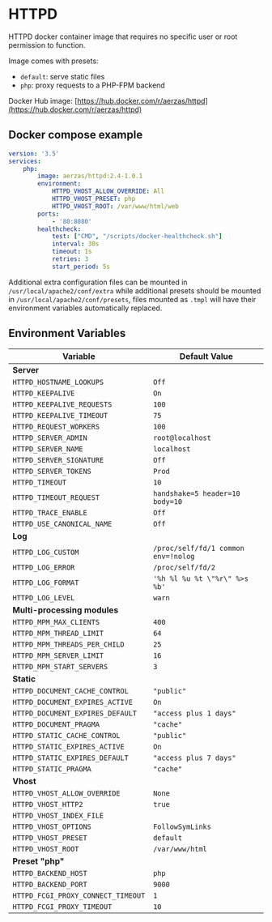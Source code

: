 # HTTPD

HTTPD docker container image that requires no specific user or root permission to function.

Image comes with presets:
- `default`: serve static files
- `php`: proxy requests to a PHP-FPM backend

Docker Hub image: [https://hub.docker.com/r/aerzas/httpd](https://hub.docker.com/r/aerzas/httpd)

## Docker compose example

```yaml
version: '3.5'
services:
    php:
        image: aerzas/httpd:2.4-1.0.1
        environment:
            HTTPD_VHOST_ALLOW_OVERRIDE: All
            HTTPD_VHOST_PRESET: php
            HTTPD_VHOST_ROOT: /var/www/html/web
        ports:
            - '80:8080'
        healthcheck:
            test: ["CMD", "/scripts/docker-healthcheck.sh"]
            interval: 30s
            timeout: 1s
            retries: 3
            start_period: 5s
```

Additional extra configuration files can be mounted in `/usr/local/apache2/conf/extra` while additional presets should
be mounted in `/usr/local/apache2/conf/presets`, files mounted as `.tmpl` will have their environment variables
automatically replaced.

## Environment Variables

| Variable | Default Value
| --- | ---
| **Server**
| `HTTPD_HOSTNAME_LOOKUPS` | `Off`
| `HTTPD_KEEPALIVE` | `On`
| `HTTPD_KEEPALIVE_REQUESTS` | `100`
| `HTTPD_KEEPALIVE_TIMEOUT` | `75`
| `HTTPD_REQUEST_WORKERS` | `100`
| `HTTPD_SERVER_ADMIN` | `root@localhost`
| `HTTPD_SERVER_NAME` | `localhost`
| `HTTPD_SERVER_SIGNATURE` | `Off`
| `HTTPD_SERVER_TOKENS` | `Prod`
| `HTTPD_TIMEOUT` | `10`
| `HTTPD_TIMEOUT_REQUEST` | `handshake=5 header=10 body=10`
| `HTTPD_TRACE_ENABLE` | `Off`
| `HTTPD_USE_CANONICAL_NAME` | `Off`
| **Log**
| `HTTPD_LOG_CUSTOM` | `/proc/self/fd/1 common env=!nolog`
| `HTTPD_LOG_ERROR` | `/proc/self/fd/2`
| `HTTPD_LOG_FORMAT` | `'%h %l %u %t \"%r\" %>s %b'`
| `HTTPD_LOG_LEVEL` | `warn`
| **Multi-processing modules**
| `HTTPD_MPM_MAX_CLIENTS` | `400`
| `HTTPD_MPM_THREAD_LIMIT` | `64`
| `HTTPD_MPM_THREADS_PER_CHILD` | `25`
| `HTTPD_MPM_SERVER_LIMIT` | `16`
| `HTTPD_MPM_START_SERVERS` | `3`
| **Static**
| `HTTPD_DOCUMENT_CACHE_CONTROL` | `"public"`
| `HTTPD_DOCUMENT_EXPIRES_ACTIVE` | `On`
| `HTTPD_DOCUMENT_EXPIRES_DEFAULT` | `"access plus 1 days"`
| `HTTPD_DOCUMENT_PRAGMA` | `"cache"`
| `HTTPD_STATIC_CACHE_CONTROL` | `"public"`
| `HTTPD_STATIC_EXPIRES_ACTIVE` | `On`
| `HTTPD_STATIC_EXPIRES_DEFAULT` | `"access plus 7 days"`
| `HTTPD_STATIC_PRAGMA` | `"cache"`
| **Vhost**
| `HTTPD_VHOST_ALLOW_OVERRIDE` | `None`
| `HTTPD_VHOST_HTTP2` | `true`
| `HTTPD_VHOST_INDEX_FILE`
| `HTTPD_VHOST_OPTIONS` | `FollowSymLinks`
| `HTTPD_VHOST_PRESET` | `default`
| `HTTPD_VHOST_ROOT` | `/var/www/html`
| **Preset "php"**
| `HTTPD_BACKEND_HOST` | `php`
| `HTTPD_BACKEND_PORT` | `9000`
| `HTTPD_FCGI_PROXY_CONNECT_TIMEOUT` | `1`
| `HTTPD_FCGI_PROXY_TIMEOUT` | `10`
